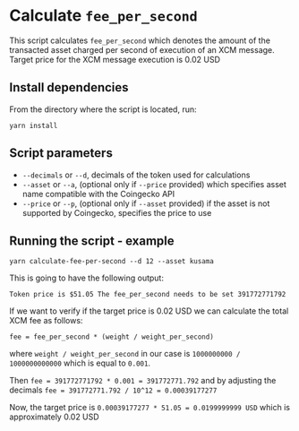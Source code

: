 # Calculate `fee_per_second`

This script calculates `fee_per_second` which denotes the amount of the transacted asset charged per second of execution of an XCM message. Target price for the XCM message execution is 0.02 USD

## Install dependencies

From the directory where the script is located, run:

`yarn install`

## Script parameters

- `--decimals` or `--d`, decimals of the token used for calculations
- `--asset` or `--a`, (optional only if `--price` provided) which specifies asset name compatible with the Coingecko API
- `--price` or `--p`, (optional only if `--asset` provided) if the asset is not supported by Coingecko, specifies the price to use

## Running the script - example

`yarn calculate-fee-per-second --d 12 --asset kusama`

This is going to have the following output: 

`Token price is $51.05
The fee_per_second needs to be set 391772771792`

If we want to verify if the target price is 0.02 USD we can calculate the total XCM fee as follows:

`fee = fee_per_second * (weight / weight_per_second)`

where `weight / weight_per_second` in our case is `1000000000 / 1000000000000` which is equal to `0.001`.

Then `fee = 391772771792 * 0.001 = 391772771.792` and by adjusting the decimals `fee = 391772771.792 / 10^12 = 0.00039177277`

Now, the target price is `0.00039177277 * 51.05 = 0.0199999999 USD` which is approximately 0.02 USD

